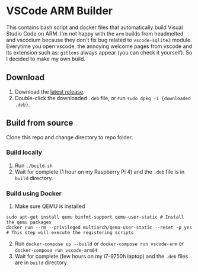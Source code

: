 # VSCode ARM Builder

This contains bash script and docker files that automatically build Visual Studio Code on ARM.
I'm not happy with the `arm` builds from headmelted and vscodium because they don't fix bug related to `vscode-sqlite3` module. Everytime you open vscode, the annoying welcome pages from vscode and its extension such as: `gitlens` always appear (you can check it yourself). So I decided to make my own build.

## Download

1. Download the [latest release](https://github.com/tuanpham-dev/vscode-arm-builder/releases/latest).
2. Double-click the downloaded `.deb` file, or run `sudo dpkg -i {downloaded .deb}`.

## Build from source

Clone this repo and change directory to repo folder.

### Build locally

1. Run `./build.sh`
2. Wait for complete (1 hour on my Raspberry Pi 4) and the `.deb` file is in `build` directory.

### Build using Docker

1. Make sure QEMU is installed

```
sudo apt-get install qemu binfmt-support qemu-user-static # Install the qemu packages
docker run --rm --privileged multiarch/qemu-user-static --reset -p yes # This step will execute the registering scripts
```

2. Run `docker-compose up --build` or `docker-compose run vscode-arm` or `docker-compose run vscode-arm64`
3. Wait for complete (few hours on my i7-9750h laptop) and the `.deb` files are in `build` directory.
